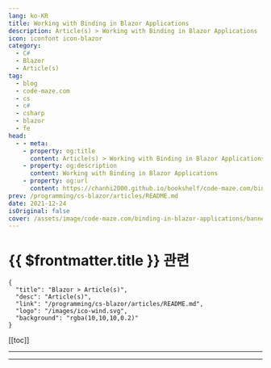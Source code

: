 ```yaml
---
lang: ko-KR
title: Working with Binding in Blazor Applications
description: Article(s) > Working with Binding in Blazor Applications
icon: iconfont icon-blazor
category: 
  - C#
  - Blazor
  - Article(s)
tag: 
  - blog
  - code-maze.com
  - cs
  - c#
  - csharp
  - blazor
  - fe
head:  
  - - meta:
    - property: og:title
      content: Article(s) > Working with Binding in Blazor Applications
    - property: og:description
      content: Working with Binding in Blazor Applications
    - property: og:url
      content: https://chanhi2000.github.io/bookshelf/code-maze.com/binding-in-blazor-applications.html
prev: /programming/cs-blazor/articles/README.md
date: 2021-12-24
isOriginal: false
cover: /assets/image/code-maze.com/binding-in-blazor-applications/banner.png
---
```


# {{ $frontmatter.title }} 관련

```component VPCard
{
  "title": "Blazor > Article(s)",
  "desc": "Article(s)",
  "link": "/programming/cs-blazor/articles/README.md",
  "logo": "/images/ico-wind.svg",
  "background": "rgba(10,10,10,0.2)"
}
```

[[toc]]

---

<SiteInfo
  name="Working with Binding in Blazor Applications"
  desc="In this article, we'll learn about binding in Blazor applications and how one-way binding and two-way binding works between components."
  url="https://code-maze.com/binding-in-blazor-applications/"
  logo="/assets/image/code-maze.com/favicon.png"
  preview="/assets/image/code-maze.com/binding-in-blazor-applications/banner.png"/>

<!-- TODO: 작성 -->

---

<TagLinks />